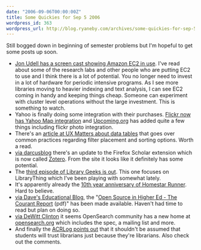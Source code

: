 ```yaml
---
date: "2006-09-06T00:00:00Z"
title: Some Quickies for Sep 5 2006
wordpress_id: 363
wordpress_url: http://blog.ryaneby.com/archives/some-quickies-for-sep-5-2006/
---
```

Still bogged down in beginning of semester problems but I'm hopeful to get some posts up soon.

<ul>
<li><a href="http://weblog.infoworld.com/udell/2006/08/24.html#a1513">Jon Udell has a screen cast showing Amazon EC2 in use</a>. I've read about some of the research labs and other people who are putting EC2 to use and I think there is a lot of potential. You no longer need to invest in a lot of hardware for periodic intensive programs. As I see more libraries moving to heavier indexing and text analysis, I can see EC2 coming in handy and keeping things cheap. Someone can experiment with cluster level operations without the large investment. This is something to watch.</li>
<li>Yahoo is finally doing some integration with their purchases. <a href="http://flickr.com/map/">Flickr now has Yahoo Map integration</a> and <a href="http://upcoming.org/">Upcoming.org</a> has added quite a few things including flickr photo integration.</li>
<li>There's an <a href="http://www.uxmatters.com/MT/archives/000119.php">article at UX Matters about data tables</a> that goes over common practices regarding filter placement and sorting options. Worth a read.</li>
<li><a href="http://netapps.muohio.edu/blogs/darcusb/darcusb/archives/2006/09/03/zotero">via darcusblog</a> there's an update to the Firefox Scholar extension which is now called <a href="http://www.zotero.org/">Zotero</a>. From the site it looks like it definitely has some potential.</li>
<li>The <a href="http://onebiglibrary.net/geeks/episode/003-the-thing-you-do">third episode of Library Geeks is out</a>. This one focuses on LibraryThing which I've been playing with somewhat lately.</li>
<li>It's apparently already the <a href="http://www.homestarrunner.com/10years.html">10th year anniversary of Homestar Runner</a>. Hard to believe.</li>
<li><a href="http://davecormier.com/edblog/?p=76">via Dave's Educational Blog</a>, the "<a href="http://www.ithaka.org/strategic-services/oss/OOSS_Report_FINAL.pdf">Open Source in Higher Ed - The Courant Report</a> (pdf)" has been made available. Haven't had time to read but plan on doing so.</li>
<li><a href="http://blog.unto.net/miscellaneous/introducing-opensearchorg/">via DeWitt Clinton</a> it seems OpenSearch community has a new home at <a href="http://www.opensearch.org/">opensearch.org</a> which includes the spec, a mailing list and more.</li>
<li>And finally the <a href="http://acrlblog.org/2006/09/05/gaining-the-trust-of-students/">ACRLog points out</a> that it shouldn't be assumed that students will trust librarians just because they're librarians. Also check out the comments.</li>
</ul>
